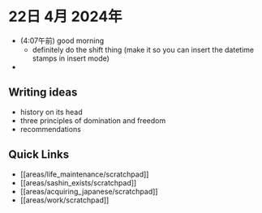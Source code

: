 # 22日 4月 2024年
- (4:07午前) good morning
  - definitely do the shift thing (make it so you can insert the datetime stamps in insert mode)
- 


## Writing ideas
- history on its head
- three principles of domination and freedom
- recommendations
 



## Quick Links
- [[areas/life_maintenance/scratchpad]]
- [[areas/sashin_exists/scratchpad]]
- [[areas/acquiring_japanese/scratchpad]]
- [[areas/work/scratchpad]]
